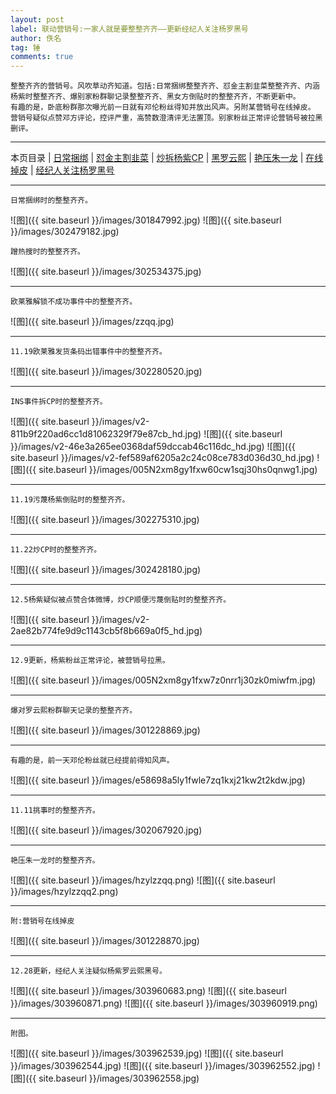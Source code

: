 ```yaml
---
layout: post
label: 联动营销号:一家人就是要整整齐齐——更新经纪人关注杨罗黑号
author: 佚名
tag: 锤
comments: true
---
```


    整整齐齐的营销号。风吹草动齐知道。包括:日常捆绑整整齐齐、怼金主割韭菜整整齐齐、内涵杨紫时整整齐齐、爆别家粉群聊记录整整齐齐、黑女方倒贴时的整整齐齐，不断更新中。
    有趣的是，卧底粉群那次曝光前一日就有邓伦粉丝得知并放出风声。另附某营销号在线掉皮。
    营销号疑似点赞邓方评论，控评严重，高赞数澄清评无法置顶。别家粉丝正常评论营销号被拉黑删评。

---
本页目录 \| [日常捆绑](#dxjje)  \| [怼金主割韭菜](#dxjja) \| [炒拆杨紫CP](#dxjjb) \| [黑罗云熙](#dxjjc) \| [艳压朱一龙](#dxjjf) \| [在线掉皮](#dxjjd) \| [经纪人关注杨罗黑号](#dxjjg) 

---

<a class="anchor" name="dxjje"></a>

    日常捆绑时的整整齐齐。


![图]({{ site.baseurl }}/images/301847992.jpg)
![图]({{ site.baseurl }}/images/302479182.jpg)

    蹭热搜时的整整齐齐。
    
![图]({{ site.baseurl }}/images/302534375.jpg)

---

<a class="anchor" name="dxjja"></a>

    欧莱雅解锁不成功事件中的整整齐齐。

![图]({{ site.baseurl }}/images/zzqq.jpg)

---
    
    11.19欧莱雅发货条码出错事件中的整整齐齐。
    
![图]({{ site.baseurl }}/images/302280520.jpg)

---

<a class="anchor" name="dxjjb"></a>

    INS事件拆CP时的整整齐齐。
    
![图]({{ site.baseurl }}/images/v2-811b9f220ad6cc1d81062329f79e87cb_hd.jpg)
![图]({{ site.baseurl }}/images/v2-46e3a265ee0368daf59dccab46c116dc_hd.jpg)
![图]({{ site.baseurl }}/images/v2-fef589af6205a2c24c08ce783d036d30_hd.jpg)
![图]({{ site.baseurl }}/images/005N2xm8gy1fxw60cw1sqj30hs0qnwg1.jpg)

---

    11.19污蔑杨紫倒贴时的整整齐齐。
    
![图]({{ site.baseurl }}/images/302275310.jpg)


---

    11.22炒CP时的整整齐齐。

![图]({{ site.baseurl }}/images/302428180.jpg)

---

    12.5杨紫疑似被点赞合体微博，炒CP顺便污蔑倒贴时的整整齐齐。

![图]({{ site.baseurl }}/images/v2-2ae82b774fe9d9c1143cb5f8b669a0f5_hd.jpg)


---

    12.9更新，杨紫粉丝正常评论，被营销号拉黑。

![图]({{ site.baseurl }}/images/005N2xm8gy1fxw7z0nrr1j30zk0miwfm.jpg)


---

<a class="anchor" name="dxjjc"></a>

    爆对罗云熙粉群聊天记录的整整齐齐。
    
![图]({{ site.baseurl }}/images/301228869.jpg)

---    
    
    有趣的是，前一天邓伦粉丝就已经提前得知风声。
    
![图]({{ site.baseurl }}/images/e58698a5ly1fwle7zq1kxj21kw2t2kdw.jpg)

---

    11.11挑事时的整整齐齐。
    
![图]({{ site.baseurl }}/images/302067920.jpg)

---

<a class="anchor" name="dxjjf"></a>

    艳压朱一龙时的整整齐齐。
    
![图]({{ site.baseurl }}/images/hzylzzqq.png)
![图]({{ site.baseurl }}/images/hzylzzqq2.png)




---

<a class="anchor" name="dxjjd"></a>

    附:营销号在线掉皮

![图]({{ site.baseurl }}/images/301228870.jpg)


---

<a class="anchor" name="dxjjg"></a>

    12.28更新，经纪人关注疑似杨紫罗云熙黑号。

![图]({{ site.baseurl }}/images/303960683.png)
![图]({{ site.baseurl }}/images/303960871.png)
![图]({{ site.baseurl }}/images/303960919.png)

---

    附图。
    
![图]({{ site.baseurl }}/images/303962539.jpg)
![图]({{ site.baseurl }}/images/303962544.jpg)
![图]({{ site.baseurl }}/images/303962552.jpg)
![图]({{ site.baseurl }}/images/303962558.jpg)


